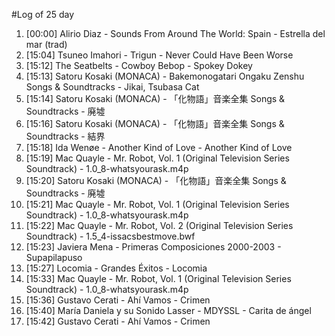 #Log of 25 day

1. [00:00] Alirio Diaz - Sounds From Around The World: Spain - Estrella del mar (trad)
1. [15:04] Tsuneo Imahori - Trigun - Never Could Have Been Worse
1. [15:12] The Seatbelts - Cowboy Bebop - Spokey Dokey
1. [15:13] Satoru Kosaki (MONACA) - Bakemonogatari Ongaku Zenshu Songs & Soundtracks - Jikai, Tsubasa Cat
1. [15:14] Satoru Kosaki (MONACA) - 「化物語」音楽全集 Songs & Soundtracks - 廃墟
1. [15:16] Satoru Kosaki (MONACA) - 「化物語」音楽全集 Songs & Soundtracks - 結界
1. [15:18] Ida Wenøe - Another Kind of Love - Another Kind of Love
1. [15:19] Mac Quayle - Mr. Robot, Vol. 1 (Original Television Series Soundtrack) - 1.0_8-whatsyourask.m4p
1. [15:20] Satoru Kosaki (MONACA) - 「化物語」音楽全集 Songs & Soundtracks - 廃墟
1. [15:21] Mac Quayle - Mr. Robot, Vol. 1 (Original Television Series Soundtrack) - 1.0_8-whatsyourask.m4p
1. [15:22] Mac Quayle - Mr. Robot, Vol. 2 (Original Television Series Soundtrack) - 1.5_4-issacsbestmove.bwf
1. [15:23] Javiera Mena - Primeras Composiciones 2000-2003 - Supapilapuso
1. [15:27] Locomia - Grandes Éxitos - Locomia
1. [15:33] Mac Quayle - Mr. Robot, Vol. 1 (Original Television Series Soundtrack) - 1.0_8-whatsyourask.m4p
1. [15:36] Gustavo Cerati - Ahí Vamos - Crimen
1. [15:40] María Daniela y su Sonido Lasser - MDYSSL - Carita de ángel
1. [15:42] Gustavo Cerati - Ahí Vamos - Crimen
